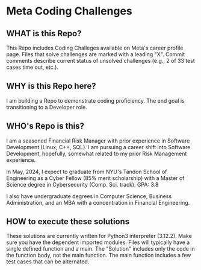 # Meta Coding Challenges
## WHAT is this Repo?
This Repo includes Coding Challeges available on Meta's career profile page.  Files that solve challenges are marked with a leading "X".  Commit comments describe current status of unsolved challenges (e.g., 2 of 33 test cases time out, etc.).

## WHY is this Repo here?
I am building a Repo to demonstrate coding proficiency.  The end goal is transitioning to a Developer role.

## WHO's Repo is this?
I am a seasoned Financial Risk Manager with prior experience in Software Development (Linux, C++, SQL).  I am pursuing a career shift into Software Development, hopefully, somewhat related to my prior Risk Management experience.

In May, 2024, I expect to graduate from NYU's Tandon School of Engineering as a Cyber Fellow (85% merit scholarship) with a Master of Science degree in Cybersecurity (Comp. Sci. track).  GPA: 3.8

I also have undergraduate degrees in Computer Science, Business Administration, and an MBA with a concentration in Financial Engineering.

## HOW to execute these solutions
These solutions are currently written for Python3 interpreter (3.12.2).  Make sure you have the dependent imported modules.  Files will typically have a single defined function and a main.  The "Solution" includes only the code in the function body, not the main function.  The main function includes a few test cases that can be alternated.